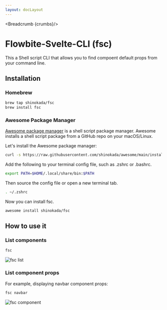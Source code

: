 ```yaml
---
layout: docLayout
---
```


<script>
  import { Breadcrumb } from '$lib/index'
  let crumbs = [
    {
      label:'Home',
      href:'/'
    },
    {
      label:'Flowbite-Svelte-CLI',
      href:'/cli'
    }
  ]
</script>

<Breadcrumb {crumbs}/>

<h1 class="text-3xl w-full dark:text-white py-8">Flowbite-Svelte-CLI (fsc)</h1>

<p>This a Shell script CLI that allows you to find compoent default props from your command line.</p>

<h2 class="text-2xl w-full mt-8 dark:text-white">Installation</h2>

<h3 class="text-xl w-full mt-8 dark:text-white">Homebrew</h3>

```sh
brew tap shinokada/fsc
brew install fsc
```

<h3 class="text-xl w-full mt-8 dark:text-white">Awesome Package Manager</h3>
<p><a href="https://github.com/shinokada/awesome">Awesome package manager</a> is a shell script package manager. Awesome installs a shell script package from a GitHub repo on your macOS/Linux.</p>

<p>Let's install the Awesome package manager:</p>

```sh
curl -s https://raw.githubusercontent.com/shinokada/awesome/main/install | bash -s install
```

<p>Add the following to your terminal config file, such as .zshrc or .bashrc.</p>

```sh
export PATH=$HOME/.local/share/bin:$PATH
```

<p>Then source the config file or open a new terminal tab.</p>

```sh
. ~/.zshrc
```

<p>Now you can install fsc.</p>

```sh
awesome install shinokada/fsc
```

<h2 class="text-2xl w-full dark:text-white py-4">How to use it</h2>

<h3>List components</h3>

```sh
fsc
```

<img src="/images/fsc.png" alt="fsc list" />

<h3>List component props</h3>

<p>For example, displaying navbar component props:

```sh
fsc navbar
```

<img src="/images/fsc-component.png" alt="fsc component" />

